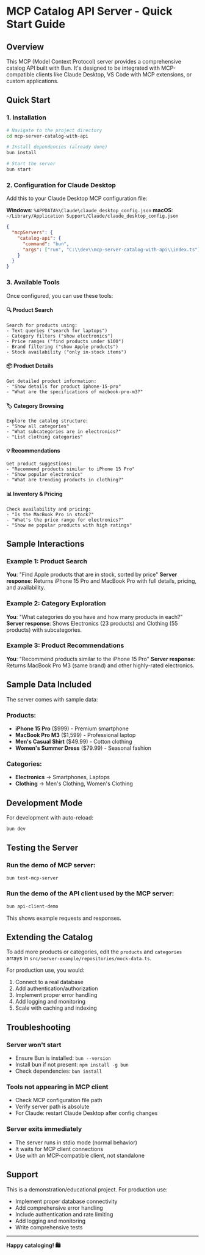 # MCP Catalog API Server - Quick Start Guide

## Overview
This MCP (Model Context Protocol) server provides a comprehensive catalog API built with Bun. It's designed to be integrated with MCP-compatible clients like Claude Desktop, VS Code with MCP extensions, or custom applications.

## Quick Start

### 1. Installation
```bash
# Navigate to the project directory
cd mcp-server-catalog-with-api

# Install dependencies (already done)
bun install

# Start the server
bun start
```

### 2. Configuration for Claude Desktop

Add this to your Claude Desktop MCP configuration file:

**Windows**: `%APPDATA%\Claude\claude_desktop_config.json`
**macOS**: `~/Library/Application Support/Claude/claude_desktop_config.json`

```json
{
  "mcpServers": {
    "catalog-api": {
      "command": "bun",
      "args": ["run", "C:\\dev\\mcp-server-catalog-with-api\\index.ts"]
    }
  }
}
```

### 3. Available Tools

Once configured, you can use these tools:

#### 🔍 Product Search
```
Search for products using:
- Text queries ("search for laptops")
- Category filters ("show electronics")
- Price ranges ("find products under $100")
- Brand filtering ("show Apple products")
- Stock availability ("only in-stock items")
```

#### 📦 Product Details
```
Get detailed product information:
- "Show details for product iphone-15-pro"
- "What are the specifications of macbook-pro-m3?"
```

#### 🏷️ Category Browsing
```
Explore the catalog structure:
- "Show all categories"
- "What subcategories are in electronics?"
- "List clothing categories"
```

#### 💡 Recommendations
```
Get product suggestions:
- "Recommend products similar to iPhone 15 Pro"
- "Show popular electronics"
- "What are trending products in clothing?"
```

#### 📊 Inventory & Pricing
```
Check availability and pricing:
- "Is the MacBook Pro in stock?"
- "What's the price range for electronics?"
- "Show me popular products with high ratings"
```

## Sample Interactions

### Example 1: Product Search
**You**: "Find Apple products that are in stock, sorted by price"
**Server response**: Returns iPhone 15 Pro and MacBook Pro with full details, pricing, and availability.

### Example 2: Category Exploration
**You**: "What categories do you have and how many products in each?"
**Server response**: Shows Electronics (23 products) and Clothing (55 products) with subcategories.

### Example 3: Product Recommendations
**You**: "Recommend products similar to the iPhone 15 Pro"
**Server response**: Returns MacBook Pro M3 (same brand) and other highly-rated electronics.

## Sample Data Included

The server comes with sample data:

### Products:
- **iPhone 15 Pro** ($999) - Premium smartphone
- **MacBook Pro M3** ($1,599) - Professional laptop  
- **Men's Casual Shirt** ($49.99) - Cotton clothing
- **Women's Summer Dress** ($79.99) - Seasonal fashion

### Categories:
- **Electronics** → Smartphones, Laptops
- **Clothing** → Men's Clothing, Women's Clothing

## Development Mode

For development with auto-reload:
```bash
bun dev
```

## Testing the Server

### Run the demo of MCP server:
```bash
bun test-mcp-server
```

### Run the demo of the API client used by the MCP server:
```bash
bun api-client-demo
```


This shows example requests and responses.

## Extending the Catalog

To add more products or categories, edit the `products` and `categories` arrays in `src/server-example/repositories/mock-data.ts`. 

For production use, you would:
1. Connect to a real database
2. Add authentication/authorization
3. Implement proper error handling
4. Add logging and monitoring
5. Scale with caching and indexing

## Troubleshooting

### Server won't start
- Ensure Bun is installed: `bun --version`
- Install bun if not present: `npm install -g bun`
- Check dependencies: `bun install`

### Tools not appearing in MCP client
- Check MCP configuration file path
- Verify server path is absolute
- For Claude: restart Claude Desktop after config changes

### Server exits immediately
- The server runs in stdio mode (normal behavior)
- It waits for MCP client connections
- Use with an MCP-compatible client, not standalone

## Support

This is a demonstration/educational project. For production use:
- Implement proper database connectivity
- Add comprehensive error handling
- Include authentication and rate limiting
- Add logging and monitoring
- Write comprehensive tests

---

**Happy cataloging! 🛍️**
